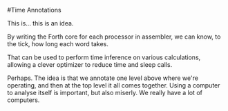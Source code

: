 #Time Annotations

This is... this is an idea.

By writing the Forth core for each processor in assembler, we can know, to the tick, how long each word takes. 

That can be used to perform time inference on various calculations, allowing a clever optimizer to reduce time and sleep calls. 

Perhaps. The idea is that we annotate one level above where we're operating, and then at the top level it all comes together. Using a computer to analyse itself is important, but also miserly. We really have a lot of computers. 